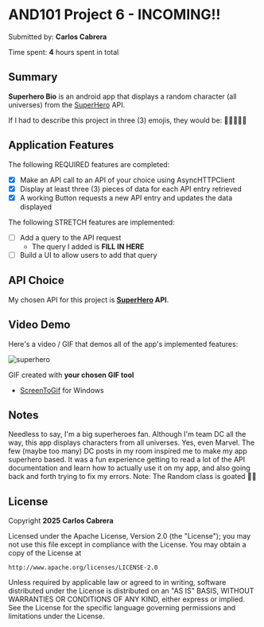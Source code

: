 <!-- (This is a comment) INSTRUCTIONS: Go through this page and fill out any **bolded** entries with their correct values.-->

# AND101 Project 6 - INCOMING!!

Submitted by: **Carlos Cabrera**

Time spent: **4** hours spent in total

## Summary

**Superhero Bio** is an android app that displays a random character (all universes) from the [SuperHero](https://superheroapi.com/) API.

If I had to describe this project in three (3) emojis, they would be: **🦇🦇🦇💥🤛**

## Application Features

<!-- (This is a comment) Please be sure to change the [ ] to [x] for any features you completed.  If a feature is not checked [x], you might miss the points for that item! -->

The following REQUIRED features are completed:

- [x] Make an API call to an API of your choice using AsyncHTTPClient
- [x] Display at least three (3) pieces of data for each API entry retrieved
- [x] A working Button requests a new API entry and updates the data displayed

The following STRETCH features are implemented:

- [ ] Add a query to the API request
  - The query I added is **FILL IN HERE**
- [ ] Build a UI to allow users to add that query

## API Choice

My chosen API for this project is **[SuperHero](https://superheroapi.com/) API**.

## Video Demo

Here's a video / GIF that demos all of the app's implemented features:

![superhero](https://github.com/user-attachments/assets/a4f8328f-6420-4f85-9953-069893b4b289)


GIF created with **your chosen GIF tool**


- [ScreenToGif](https://www.screentogif.com/) for Windows


## Notes

Needless to say, I'm a big superheroes fan. Although I'm team DC all the way, this app displays characters from all universes. Yes, even Marvel. The few (maybe too many) DC posts in my room inspired me to make my app superhero based.
It was a fun experience getting to read a lot of the API documentation and learn how to actually use it on my app, and also going back and forth trying to fix my errors.
Note: The Random class is goated 🐐💯

## License

Copyright **2025** **Carlos Cabrera**

Licensed under the Apache License, Version 2.0 (the "License");
you may not use this file except in compliance with the License.
You may obtain a copy of the License at

    http://www.apache.org/licenses/LICENSE-2.0

Unless required by applicable law or agreed to in writing, software
distributed under the License is distributed on an "AS IS" BASIS,
WITHOUT WARRANTIES OR CONDITIONS OF ANY KIND, either express or implied.
See the License for the specific language governing permissions and
limitations under the License.
